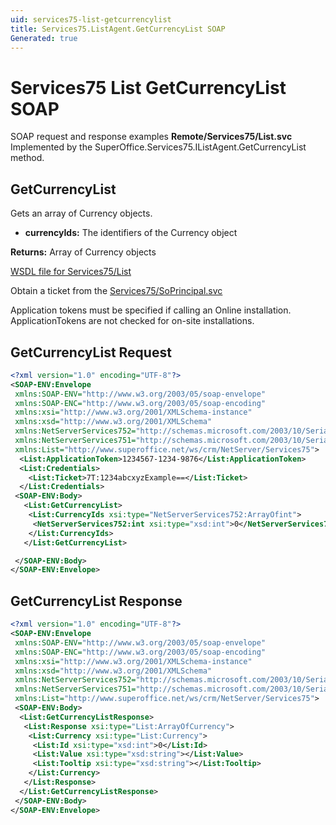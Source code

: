 ```yaml
---
uid: services75-list-getcurrencylist
title: Services75.ListAgent.GetCurrencyList SOAP
Generated: true
---
```


# Services75 List GetCurrencyList SOAP

SOAP request and response examples **Remote/Services75/List.svc**
Implemented by the <see cref="M:SuperOffice.Services75.IListAgent.GetCurrencyList">SuperOffice.Services75.IListAgent.GetCurrencyList</see> method.

## GetCurrencyList

Gets an array of Currency objects.

* **currencyIds:** The identifiers of the Currency object

**Returns:** Array of Currency objects


[WSDL file for Services75/List](../Services75-List.md)

Obtain a ticket from the [Services75/SoPrincipal.svc](../SoPrincipal/SoPrincipal.md)

Application tokens must be specified if calling an Online installation. ApplicationTokens are not checked for on-site installations.

## GetCurrencyList Request

```xml
<?xml version="1.0" encoding="UTF-8"?>
<SOAP-ENV:Envelope
 xmlns:SOAP-ENV="http://www.w3.org/2003/05/soap-envelope"
 xmlns:SOAP-ENC="http://www.w3.org/2003/05/soap-encoding"
 xmlns:xsi="http://www.w3.org/2001/XMLSchema-instance"
 xmlns:xsd="http://www.w3.org/2001/XMLSchema"
 xmlns:NetServerServices752="http://schemas.microsoft.com/2003/10/Serialization/Arrays"
 xmlns:NetServerServices751="http://schemas.microsoft.com/2003/10/Serialization/"
 xmlns:List="http://www.superoffice.net/ws/crm/NetServer/Services75">
  <List:ApplicationToken>1234567-1234-9876</List:ApplicationToken>
  <List:Credentials>
    <List:Ticket>7T:1234abcxyzExample==</List:Ticket>
  </List:Credentials>
 <SOAP-ENV:Body>
   <List:GetCurrencyList>
    <List:CurrencyIds xsi:type="NetServerServices752:ArrayOfint">
     <NetServerServices752:int xsi:type="xsd:int">0</NetServerServices752:int>
    </List:CurrencyIds>
   </List:GetCurrencyList>

 </SOAP-ENV:Body>
</SOAP-ENV:Envelope>

```


## GetCurrencyList Response

```xml
<?xml version="1.0" encoding="UTF-8"?>
<SOAP-ENV:Envelope
 xmlns:SOAP-ENV="http://www.w3.org/2003/05/soap-envelope"
 xmlns:SOAP-ENC="http://www.w3.org/2003/05/soap-encoding"
 xmlns:xsi="http://www.w3.org/2001/XMLSchema-instance"
 xmlns:xsd="http://www.w3.org/2001/XMLSchema"
 xmlns:NetServerServices752="http://schemas.microsoft.com/2003/10/Serialization/Arrays"
 xmlns:NetServerServices751="http://schemas.microsoft.com/2003/10/Serialization/"
 xmlns:List="http://www.superoffice.net/ws/crm/NetServer/Services75">
 <SOAP-ENV:Body>
  <List:GetCurrencyListResponse>
   <List:Response xsi:type="List:ArrayOfCurrency">
    <List:Currency xsi:type="List:Currency">
     <List:Id xsi:type="xsd:int">0</List:Id>
     <List:Value xsi:type="xsd:string"></List:Value>
     <List:Tooltip xsi:type="xsd:string"></List:Tooltip>
    </List:Currency>
   </List:Response>
  </List:GetCurrencyListResponse>
 </SOAP-ENV:Body>
</SOAP-ENV:Envelope>

```

